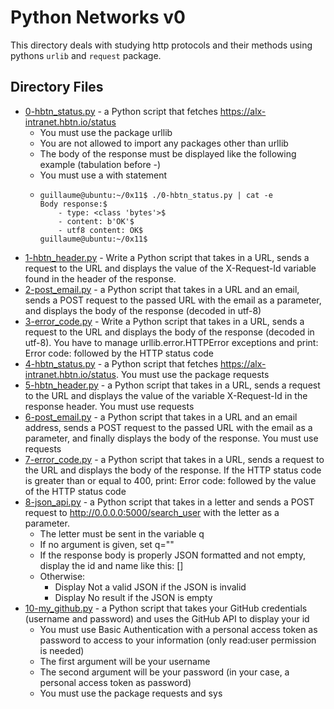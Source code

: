 # Python Networks v0

This directory deals with studying http protocols and their methods using pythons `urlib` and `request` package.

## Directory Files

* [0-hbtn_status.py](0-hbtn_status.py) -  a Python script that fetches https://alx-intranet.hbtn.io/status
  * You must use the package urllib
  * You are not allowed to import any packages other than urllib
  * The body of the response must be displayed like the following example (tabulation before -)
  * You must use a with statement
  * ```
    guillaume@ubuntu:~/0x11$ ./0-hbtn_status.py | cat -e
    Body response:$
        - type: <class 'bytes'>$
        - content: b'OK'$
        - utf8 content: OK$
    guillaume@ubuntu:~/0x11$ 
    ```
* [1-hbtn_header.py](1-hbtn_header.py) - Write a Python script that takes in a URL, sends a request to the URL and displays the value of the X-Request-Id variable found in the header of the response.
* [2-post_email.py](2-post_email.py) - a Python script that takes in a URL and an email, sends a POST request to the passed URL with the email as a parameter, and displays the body of the response (decoded in utf-8)
* [3-error_code.py](3-error_code.py) - Write a Python script that takes in a URL, sends a request to the URL and displays the body of the response (decoded in utf-8). You have to manage urllib.error.HTTPError exceptions and print: Error code: followed by the HTTP status code
* [4-hbtn_status.py](4-hbtn_status.py) - a Python script that fetches https://alx-intranet.hbtn.io/status.
You must use the package requests
* [5-hbtn_header.py](5-hbtn_header.py) - a Python script that takes in a URL, sends a request to the URL and displays
the value of the variable X-Request-Id in the response header. You must use requests
* [6-post_email.py](6-post_email.py) - a Python script that takes in a URL and an email address, sends a POST request
to the passed URL with the email as a parameter, and finally displays the body
of the response. You must use requests
* [7-error_code.py](7-error_code.py) - a Python script that takes in a URL, sends a request to the URL and displays
the body of the response.
If the HTTP status code is greater than or equal to 400, print: Error code:
followed by the value of the HTTP status code
* [8-json_api.py](8-json_api.py) - a Python script that takes in a letter and sends a POST request to http://0.0.0.0:5000/search_user with the letter as a parameter.
  * The letter must be sent in the variable q
  * If no argument is given, set q=""
  * If the response body is properly JSON formatted and not empty, display the id and name like this: [<id>] <name>
  * Otherwise:
    * Display Not a valid JSON if the JSON is invalid
    * Display No result if the JSON is empty
* [10-my_github.py](10-my_github.py) - a Python script that takes your GitHub credentials (username and password) and uses the GitHub API to display your id
  * You must use Basic Authentication with a personal access token as password to access to your information (only read:user permission is needed)
  * The first argument will be your username
  * The second argument will be your password (in your case, a personal access token as password)
  * You must use the package requests and sys
